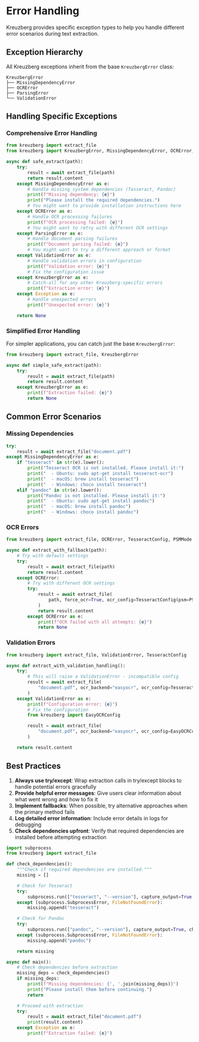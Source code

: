 # Error Handling

Kreuzberg provides specific exception types to help you handle different error scenarios during text extraction.

## Exception Hierarchy

All Kreuzberg exceptions inherit from the base `KreuzbergError` class:

```text
KreuzbergError
├── MissingDependencyError
├── OCRError
├── ParsingError
└── ValidationError
```

## Handling Specific Exceptions

### Comprehensive Error Handling

```python
from kreuzberg import extract_file
from kreuzberg import KreuzbergError, MissingDependencyError, OCRError, ParsingError, ValidationError

async def safe_extract(path):
    try:
        result = await extract_file(path)
        return result.content
    except MissingDependencyError as e:
        # Handle missing system dependencies (Tesseract, Pandoc)
        print(f"Missing dependency: {e}")
        print("Please install the required dependencies.")
        # You might want to provide installation instructions here
    except OCRError as e:
        # Handle OCR processing failures
        print(f"OCR processing failed: {e}")
        # You might want to retry with different OCR settings
    except ParsingError as e:
        # Handle document parsing failures
        print(f"Document parsing failed: {e}")
        # You might want to try a different approach or format
    except ValidationError as e:
        # Handle validation errors in configuration
        print(f"Validation error: {e}")
        # Fix the configuration issue
    except KreuzbergError as e:
        # Catch-all for any other Kreuzberg-specific errors
        print(f"Extraction error: {e}")
    except Exception as e:
        # Handle unexpected errors
        print(f"Unexpected error: {e}")

    return None
```

### Simplified Error Handling

For simpler applications, you can catch just the base `KreuzbergError`:

```python
from kreuzberg import extract_file, KreuzbergError

async def simple_safe_extract(path):
    try:
        result = await extract_file(path)
        return result.content
    except KreuzbergError as e:
        print(f"Extraction failed: {e}")
        return None
```

## Common Error Scenarios

### Missing Dependencies

```python
try:
    result = await extract_file("document.pdf")
except MissingDependencyError as e:
    if "tesseract" in str(e).lower():
        print("Tesseract OCR is not installed. Please install it:")
        print("  - Ubuntu: sudo apt-get install tesseract-ocr")
        print("  - macOS: brew install tesseract")
        print("  - Windows: choco install tesseract")
    elif "pandoc" in str(e).lower():
        print("Pandoc is not installed. Please install it:")
        print("  - Ubuntu: sudo apt-get install pandoc")
        print("  - macOS: brew install pandoc")
        print("  - Windows: choco install pandoc")
```

### OCR Errors

```python
from kreuzberg import extract_file, OCRError, TesseractConfig, PSMMode

async def extract_with_fallback(path):
    # Try with default settings
    try:
        result = await extract_file(path)
        return result.content
    except OCRError:
        # Try with different OCR settings
        try:
            result = await extract_file(
                path, force_ocr=True, ocr_config=TesseractConfig(psm=PSMMode.SINGLE_BLOCK, language="eng")
            )
            return result.content
        except OCRError as e:
            print(f"OCR failed with all attempts: {e}")
            return None
```

### Validation Errors

```python
from kreuzberg import extract_file, ValidationError, TesseractConfig

async def extract_with_validation_handling():
    try:
        # This will raise a ValidationError - incompatible config
        result = await extract_file(
            "document.pdf", ocr_backend="easyocr", ocr_config=TesseractConfig(language="eng")  # Wrong config type for easyocr
        )
    except ValidationError as e:
        print(f"Configuration error: {e}")
        # Fix the configuration
        from kreuzberg import EasyOCRConfig

        result = await extract_file(
            "document.pdf", ocr_backend="easyocr", ocr_config=EasyOCRConfig(language="en")  # Correct config type
        )

    return result.content
```

## Best Practices

1. **Always use try/except**: Wrap extraction calls in try/except blocks to handle potential errors gracefully
1. **Provide helpful error messages**: Give users clear information about what went wrong and how to fix it
1. **Implement fallbacks**: When possible, try alternative approaches when the primary method fails
1. **Log detailed error information**: Include error details in logs for debugging
1. **Check dependencies upfront**: Verify that required dependencies are installed before attempting extraction

```python
import subprocess
from kreuzberg import extract_file

def check_dependencies():
    """Check if required dependencies are installed."""
    missing = []

    # Check for Tesseract
    try:
        subprocess.run(["tesseract", "--version"], capture_output=True, check=True)
    except (subprocess.SubprocessError, FileNotFoundError):
        missing.append("tesseract")

    # Check for Pandoc
    try:
        subprocess.run(["pandoc", "--version"], capture_output=True, check=True)
    except (subprocess.SubprocessError, FileNotFoundError):
        missing.append("pandoc")

    return missing

async def main():
    # Check dependencies before extraction
    missing_deps = check_dependencies()
    if missing_deps:
        print(f"Missing dependencies: {', '.join(missing_deps)}")
        print("Please install them before continuing.")
        return

    # Proceed with extraction
    try:
        result = await extract_file("document.pdf")
        print(result.content)
    except Exception as e:
        print(f"Extraction failed: {e}")
```
